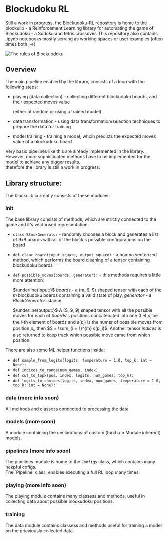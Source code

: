 # Blockudoku RL
Still a work in progress, the Blockudoku-RL repository is home to the blockulib - a Reinforcement Learning library for automating the game of Blockudoku - a Sudoku and tetris crossover.
This repository also contains .ipynb notebooks mostly serving as working spaces or user examples (often times both ;->)

![The rules of Blockuodoku](https://easybrain.com/uploads/media/1920x1080/08/108-New%20Easybrain%20puzzle%20BlockuDoku%20is%20now%20available%20on%20the%20App%20Store%20worldwide.%20.jpg?v=1-0)

## Overview

The main pipeline enabled by the library, consists of a loop with the following steps:
* playing (data collection) - collecting different blockudoku boards, and their expected moves value

  (either at random or using a trained model)
* data transformation - using data transformation/selection techniques to prepare the data for training
* model training - training a model, whcih predicts the expected moves value of a blockudoku board

Very basic pipelines like this are already implemented in the library.  
However, more sophisticated methods have to be implemented for the model to achieve any bigger results.   
therefore the library is still a work in progress.
## Library structure:
The blockulib currently consists of these modules:

### __init__
The base library consists of methods, which are strictly connected to the game and it's vectorised representation:
* `class BlockGenerator` - randomly chooses a block and generates a list of 9x9 boards with all of the block's possible configurations on the board
* `def clear_board(input_square, output_square)` - a numba vectorized method, which performs the board cleaning of a tensor containing blockudoku boards
* `def possible_moves(boards, generator):` - this methods requires a little more attention:

  $\underline{input:}$ $boards$ - a (m, 9, 9) shaped tensor with each of the $m$ blockudoku boards containing a valid state of play, $generator$ - a $BlockGenerator$ istance
  
  $\underline{output:}$ A (S, 9, 9) shaped tensor with all the possible moves for each of $boards$'s positions concatenated into one (Let $p_i$ be the $i$-th element of boards and $s(p_i)$ is the numer of possible moves from position $p_i$, then $S = \sum_{i = 1}^{m} s(p_i)$. Another tensor $indices$ is also returned to keep track which possible move came from which position.

There are also some ML helper functions inside:
* `def sample_from_logits(logits, temperature = 1.0, top_k: int = None):`
* `def indices_to_range(num_games, index):`
* `def cut_to_topk(pos, index, logits, num_games, top_k):`
* `def logits_to_choices(logits, index, num_games, temperature = 1.0, top_k: int = None):`

### data (more info soon)
All methods and classess connected to processing the data

### models (more soon)
A module containing the declarations of custom (torch.nn.Module inherent) models.

### pipelines (more info soon)
The pipelines module is home to the `Configs` class, which contains many hekpful cofigs.  
The `Pipeline' class, enables executing a full RL loop many times.

### playing (more info soon)
The playing module contains many classess and methods, useful in collecting data about possible blockudoku positions.

### training
The data module contains classess and methods useful for training a model on the prieviously collected data.
